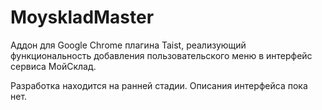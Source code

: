 MoyskladMaster
===============

Аддон для Google Chrome плагина Taist, реализующий функциональность добавления пользовательского меню в интерфейс сервиса МойСклад.

Разработка находится на ранней стадии. Описания интерфейса пока нет.
